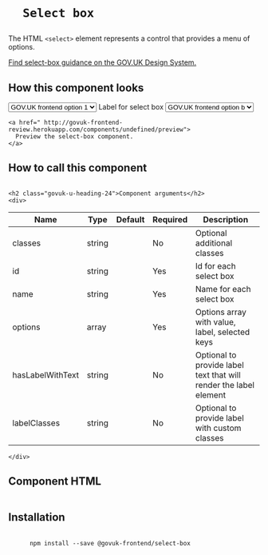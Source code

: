 
  

  

  <h1 class="govuk-u-heading-36">
    
      Select box
    
  </h1>

  <p class="govuk-u-core-24">
    
  The HTML `<select>` element represents a control that provides a menu of options.

  </p>

  <p class="govuk-u-copy-19">
    <a href="
  http://www.linktodesignsystem.com
">
      Find select-box guidance on the GOV.UK Design System.
    </a>
  </p>

  <h2 class="govuk-u-heading-24">How this component looks</h2>
  <div>
    
      



  


<select class="govuk-c-select-box " id="select-box-1" name="select-box-1">
  
  <option value="1">GOV.UK frontend option 1</option>
  
  <option value="2">GOV.UK frontend option 2</option>
  
  <option value="3">GOV.UK frontend option 3</option>
  
</select>




  




  

<label class="govuk-c-label " for="select-box-2">
  Label for select box

  

  
</label>



<select class="govuk-c-select-box " id="select-box-2" name="select-box-2">
  
  <option value="a">GOV.UK frontend option a</option>
  
  <option value="b"selected>GOV.UK frontend option b</option>
  
  <option value="c">GOV.UK frontend option c</option>
  
</select>



    
  </div>

  <p class="govuk-u-copy-19">
    
    <a href=" http://govuk-frontend-review.herokuapp.com/components/undefined/preview">
      Preview the select-box component.
    </a>
  </p>

  <h2 class="govuk-u-heading-24">How to call this component</h2>
  <pre><code></code></pre>

  
    <h2 class="govuk-u-heading-24">Component arguments</h2>
    <div>
      
<!-- TODO: Use the table macro here and pass it component argument data -->
| Name             | Type    | Default | Required | Description
|---               |---      |---      |---       |---
| classes          | string  |         | No       | Optional additional classes
| id               | string  |         | Yes      | Id for each select box
| name             | string  |         | Yes      | Name for each select box
| options          | array   |         | Yes      | Options array with value, label, selected keys
| hasLabelWithText | string  |         | No       | Optional to provide label text that will render the label element
| labelClasses     | string  |         | No       | Optional to provide label with custom classes

    </div>
  

  <h2 class="govuk-u-heading-24">Component HTML</h2>
  <pre><code></code></pre>

  
  <h2 class="govuk-u-heading-24">Installation</h2>
  <pre>
    <code>
      npm install --save @govuk-frontend/select-box
    </code>
  </pre>
  



